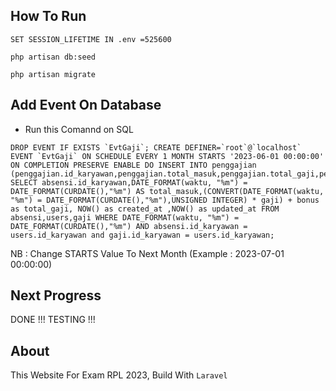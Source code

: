 
## How To Run

`SET SESSION_LIFETIME IN .env =525600`

`php artisan db:seed`

`php artisan migrate`

## Add Event On Database
- Run this Comannd on SQL
```
DROP EVENT IF EXISTS `EvtGaji`; CREATE DEFINER=`root`@`localhost` EVENT `EvtGaji` ON SCHEDULE EVERY 1 MONTH STARTS '2023-06-01 00:00:00' ON COMPLETION PRESERVE ENABLE DO INSERT INTO penggajian (penggajian.id_karyawan,penggajian.total_masuk,penggajian.total_gaji,penggajian.created_at,penggajian.updated_at) SELECT absensi.id_karyawan,DATE_FORMAT(waktu, "%m") = DATE_FORMAT(CURDATE(),"%m") AS total_masuk,(CONVERT(DATE_FORMAT(waktu, "%m") = DATE_FORMAT(CURDATE(),"%m"),UNSIGNED INTEGER) * gaji) + bonus as total_gaji, NOW() as created_at ,NOW() as updated_at FROM absensi,users,gaji WHERE DATE_FORMAT(waktu, "%m") = DATE_FORMAT(CURDATE(),"%m") AND absensi.id_karyawan = users.id_karyawan and gaji.id_karyawan = users.id_karyawan;
```
NB : Change STARTS Value To Next Month (Example : 2023-07-01 00:00:00)

## Next Progress
 DONE !!! TESTING !!!
## About
This Website For Exam RPL 2023, Build With `Laravel`

